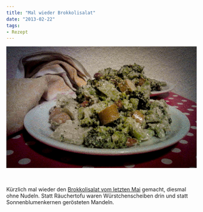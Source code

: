 ```yaml
---
title: "Mal wieder Brokkolisalat"
date: "2013-02-22" 
tags:
- Rezept
---
```


[![Camera 360](images/brokkolisalat_wiener.jpg)](http://apfeleimer.wordpress.com/2013/02/22/mal-wieder-brokkolisalat/camera-360-4/)

 

Kürzlich mal wieder den [Brokkolisalat vom letzten Mai](http://apfeleimer.wordpress.com/2012/05/06/brokkoli-nudelsalat/ "Brokkoli-Nudelsalat") gemacht, diesmal ohne Nudeln. Statt Räuchertofu waren Würstchenscheiben drin und statt Sonnenblumenkernen gerösteten Mandeln.
